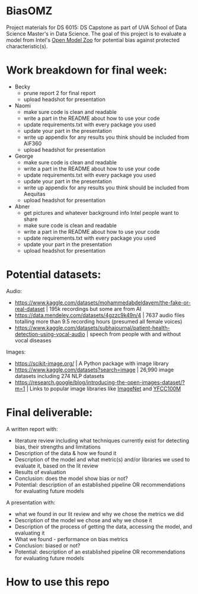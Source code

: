# BiasOMZ
Project materials for DS 6015: DS Capstone as part of UVA School of Data Science Master's in Data Science. The goal of this project is to evaluate a model from Intel's [Open Model Zoo](https://github.com/openvinotoolkit/open_model_zoo/tree/master) for potential bias against protected characteristic(s). 

# Work breakdown for final week:

- Becky
  - prune report 2 for final report
  - upload headshot for presentation
- Naomi
  - make sure code is clean and readable
  - write a part in the README about how to use your code
  - update requirements.txt with every package you used
  - update your part in the presentation
  - write up appendix for any results you think should be included from AIF360
  - upload headshot for presentation
- George
  - make sure code is clean and readable
  - write a part in the README about how to use your code
  - update requirements.txt with every package you used
  - update your part in the presentation
  - write up appendix for any results you think should be included from Aequitas
  - upload headshot for presentation
- Abner
  - get pictures and whatever background info Intel people want to share
  - make sure code is clean and readable
  - write a part in the README about how to use your code
  - update requirements.txt with every package you used
  - update your part in the presentation
  - upload headshot for presentation


# Potential datasets:
Audio:
- https://www.kaggle.com/datasets/mohammedabdeldayem/the-fake-or-real-dataset |  195k recordings but some are from AI
- https://data.mendeley.com/datasets/4gzzc9k49n/4 |  7637 audio files totalling more than 9.5 recording hours (presumed all female voices)
- https://www.kaggle.com/datasets/subhajournal/patient-health-detection-using-vocal-audio | speech from people with and without vocal diseases

Images:
- https://scikit-image.org/ | A Python package with image library 
- https://www.kaggle.com/datasets?search=image | 26,990 image datasets including 274 NLP datasets 
- https://research.google/blog/introducing-the-open-images-dataset/?m=1 | Links to popular image libraries like [ImageNet](https://image-net.org/) and  [YFCC100M](https://webscope.sandbox.yahoo.com/catalog.php?datatype=i&did=67&guccounter=1)

# Final deliverable:
A written report with:
- literature review including what techniques currently exist for detecting bias, their strengths and limitations
- Description of the data & how we found it
- Description of the model and what metric(s) and/or libraries we used to evaluate it, based on the lit review
- Results of evaluation
- Conclusion: does the model show bias or not?
- Potential: description of an established pipeline OR recommendations for evaluating future models

A presentation with:
- what we found in our lit review and why we chose the metrics we did
- Description of the model we chose and why we chose it
- Description of the process of getting the data, accessing the model, and evaluating it
- What we found - performance on bias metrics
- Conclusion: biased or not?
- Potential: description of an established pipeline OR recommendations for evaluating future models

# How to use this repo

